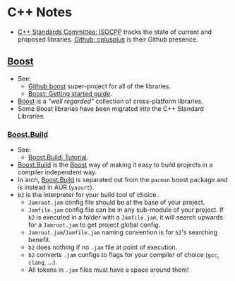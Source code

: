C++ Notes
=========

* [C++ Standards Committee: ISOCPP] tracks the state of current and proposed
  libraries. [Github: cplusplus] is their Github presence.


[Boost]
-------

* See:
    * [Github boost] super-project for all of the libraries.
	* [Boost: Getting started guide].
* [Boost] is a _"well regarded"_ collection of cross-platform libraries.
* Some Boost libraries have been migrated into the C++ Standard Libraries.

### [Boost.Build]

* See:
    * [Boost.Build: Tutorial].
* [Boost.Build] is the [Boost] way of making it easy to build projects in a
  compiler independent way.
* In arch, [Boost.Build] is separated out from the `pacman` boost package and
  is instead in AUR (`yaourt`).
* `b2` is the interpreter for your build tool of choice..
    * `Jamroot.jam` config file should be at the base of your project.
	* `Jamfile.jam` config file can be in any sub-module of your project. If
      `b2` is executed in a folder with a `Jamfile.jam`, it will search upwards
      for a `Jamroot.jam` to get project global config.
	* `Jamroot.jam`/`Jamfile.jam` naming convention is for `b2`'s searching
      benefit.
	* `b2` does nothing if no `.jam` file at point of execution.
	* `b2` converts `.jam` configs to flags for your compiler of choice (`gcc`,
      `clang`, ...).
	* All tokens in `.jam` files must have a space around them!


[C++ Standards Committee: ISOCPP]: http://www.open-std.org/JTC1/SC22/WG21/
[Github: cplusplus]: https://github.com/cplusplus

[Boost]: https://www.boost.org
[Github boost]: https://github.com/boostorg/boost
[Boost: Getting started guide]: https://www.boost.org/more/getting_started/index.html
[Boost.Build]: https://boostorg.github.io/build/
[Boost.Build: Tutorial]: https://boostorg.github.io/build/tutorial.html
